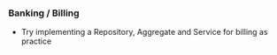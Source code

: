 ### Banking / Billing
- Try implementing a Repository, Aggregate and Service for billing as practice